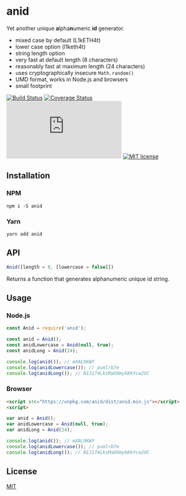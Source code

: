 # anid

Yet another unique **a**lpha**n**umeric **id** generator.

* mixed case by default (L1kETH4t)
* lower case option (l1keth4t)
* string length option
* very fast at default length (8 characters)
* reasonably fast at maximum length (24 characters)
* uses cryptographically insecure `Math.random()`
* UMD format, works in Node.js and browsers
* small footprint

[![Build Status](https://travis-ci.org/ex-machine/anid.svg?branch=master)](https://travis-ci.org/ex-machine/anid) [![Coverage Status](https://coveralls.io/repos/github/ex-machine/anid/badge.svg)](https://coveralls.io/github/ex-machine/anid) [![Less than 1 Kb](https://badge-size.herokuapp.com/ex-machine/anid/master/dist/anid.min.js)](https://github.com/ex-machine/anid.js/blob/master/dist/anid.min.js) [![MIT license](https://img.shields.io/badge/License-MIT-blue.svg)](https://lbesson.mit-license.org/)

## Installation

### NPM

```
npm i -S anid
```

### Yarn

```
yarn add anid
```


## API

```js
Anid([length = 8, [lowercase = false]])
```

Returns a function that generates alphanumeric unique id string.

## Usage

### Node.js

```js
const Anid = require('anid');

const anid = Anid();
const anidLowercase = Anid(null, true);
const anidLong = Anid(24);

console.log(anid()); // mXAL9KWY
console.log(anidLowercase()); // pumlrb7e
console.log(anidLong()); // NIJ174LksMaOOmykKkYce2UC
```

### Browser

```html
<script src="https://unpkg.com/anid/dist/anid.min.js"></script>
<script>

var anid = Anid();
var anidLowercase = Anid(null, true);
var anidLong = Anid(24);

console.log(anid()); // mXAL9KWY
console.log(anidLowercase()); // pumlrb7e
console.log(anidLong()); // NIJ174LksMaOOmykKkYce2UC
```

</script>

## License

[MIT](LICENSE)
